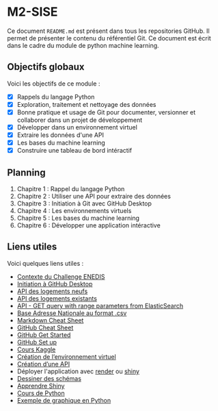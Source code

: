 # M2-SISE

Ce document `README.md` est présent dans tous les repositories GitHub. Il permet de présenter le contenu du référentiel Git.
Ce document est écrit dans le cadre du module de python machine learning.

## Objectifs globaux

Voici les objectifs de ce module :
- [x] Rappels du langage Python
- [x] Exploration, traitement et nettoyage des données
- [x] Bonne pratique et usage de Git pour documenter, versionner et collaborer dans un projet de développement
- [x] Développer dans un environnement virtuel
- [x] Extraire les données d'une API
- [x] Les bases du machine learning
- [x] Construire une tableau de bord intéractif

## Planning

1. Chapitre 1 : Rappel du langage Python
2. Chapitre 2 : Utiliser une API pour extraire des données
3. Chapitre 3 : Initiation à Git avec GitHub Desktop
4. Chapitre 4 : Les environnements virtuels
6. Chapitre 5 : Les bases du machine learning
7. Chapitre 6 : Développer une application intéractive

## Liens utiles

Voici quelques liens utiles :
- [Contexte du Challenge ENEDIS](https://defis.data.gouv.fr/defis/65b76f15d7874915c8e41298)
- [Initiation à GitHub Desktop](https://docs.github.com/fr/desktop/overview/)
- [API des logements neufs](https://data.ademe.fr/datasets/dpe02neuf/api-doc?operation=readLines)
- [API des logements existants](https://data.ademe.fr/datasets/dpe03existant/api-doc?operation=readLines)
- [API - GET query with range parameters from ElasticSearch](https://www.elastic.co/guide/en/elasticsearch/reference/current/query-dsl-query-string-query.html#_ranges)
- [Base Adresse Nationale au format .csv](https://adresse.data.gouv.fr/donnees-nationales)
- [Markdown Cheat Sheet](https://www.markdownguide.org/cheat-sheet/)
- [GitHub Cheat Sheet](https://training.github.com/downloads/fr/github-git-cheat-sheet.pdf)
- [GitHub Get Started](https://docs.github.com/fr/get-started/quickstart/hello-world)
- [GitHub Set up](https://docs.github.com/fr/get-started/quickstart/set-up-git)
- [Cours Kaggle](https://www.kaggle.com/learn)
- [Création de l’environnement virtuel](https://python.land/virtual-environments/virtualenv)
- [Création d’une API](https://towardsdatascience.com/deploy-a-machine-learning-model-using-flask-da580f84e60c)
- Déployer l'application  avec [render](https://render.com/) ou [shiny](https://shiny.posit.co/py/docs/deploy.html)
- [Dessiner des schémas](https://www.drawio.com/)
- [Apprendre Shiny](https://shiny.posit.co/py/)
- [Cours de Python](https://asardell.github.io/programmation-python/)
- [Exemple de graphique en Python](https://python-graph-gallery.com/)
